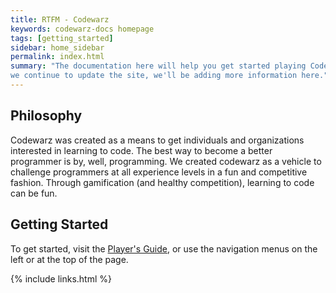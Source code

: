 ```yaml
---
title: RTFM - Codewarz
keywords: codewarz-docs homepage
tags: [getting_started]
sidebar: home_sidebar
permalink: index.html
summary: "The documentation here will help you get started playing Codewarz. As
we continue to update the site, we'll be adding more information here."
---
```


## Philosophy

Codewarz was created as a means to get individuals and organizations interested in learning to code. The best way to become a better programmer is by, well, programming. We created codewarz as a vehicle to challenge programmers at all experience levels in a fun and competitive fashion. Through gamification (and healthy competition), learning to code can be fun.

## Getting Started

To get started, visit the [Player's Guide](cwn_landing_page.html), or use the
navigation menus on the left or at the top of the page.

{% include links.html %}
